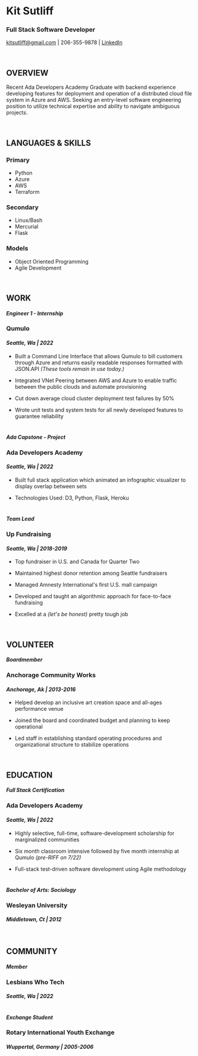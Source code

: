# **Kit Sutliff**

### **Full Stack Software Developer**

kitsutliff@gmail.com | 206-355-9878 | [LinkedIn](linkedin.com/in/kit-sutliff)

<br/>

## **OVERVIEW**

Recent Ada Developers Academy Graduate with backend experience developing features for deployment and operation of a distributed cloud file system in Azure and AWS. Seeking an entry-level software engineering position to utilize technical expertise and  ability to navigate ambiguous projects.

<br/>

## **LANGUAGES &  SKILLS**

### **Primary** 

<!--OL-->
* Python
* Azure
* AWS
* Terraform

### **Secondary** 

<!--OL-->
* Linux/Bash
* Mercurial
* Flask

### **Models** 

<!--OL-->
* Object Oriented Programming
* Agile Development

<br/>

## **WORK**

#### *Engineer 1 - Internship*

### **Qumulo** 
#### *Seattle, Wa | 2022*					

<!--OL-->
* Built a Command Line Interface that allows Qumulo to bill customers through Azure and returns easily readable responses formatted with JSON.API *(These tools remain in use today.)*

* Integrated VNet Peering between AWS and Azure to enable traffic between the public clouds and automate provisioning

* Cut down average cloud cluster deployment test failures by 50%

* Wrote unit tests and system tests for all newly developed features to guarantee reliability

#

#### *Ada Capstone - Project*

### **Ada Developers Academy**
#### *Seattle, Wa | 2022*

<!--OL-->
* Built full stack application which animated an infographic visualizer to display overlap between sets

* Technologies Used: D3, Python, Flask, Heroku

#

#### *Team Lead*

### **Up Fundraising**
#### *Seattle, Wa |  												   	     2018-2019*	

<!--OL-->
* Top fundraiser in U.S. and Canada for Quarter Two

* Maintained highest donor retention among Seattle fundraisers 

* Managed Amnesty International's first U.S. mall campaign

* Developed and taught an algorithmic approach for face-to-face fundraising

* Excelled at a *(let's be honest)* pretty tough job 

<br/>

## **VOLUNTEER**

#### *Boardmember*

### **Anchorage Community Works**

#### *Anchorage, Ak | 2013-2016*	

<!--OL-->
* Helped develop an inclusive art creation space and all-ages performance venue

* Joined the board  and coordinated budget and planning to keep operational

* Led staff in establishing standard operating procedures and organizational structure to stabilize operations

<br/>

## **EDUCATION**

#### *Full Stack Certification*

### **Ada Developers Academy**

#### *Seattle, Wa | 												      	2022*

<!--OL-->
* Highly selective, full-time, software-development scholarship for marginalized communities

* Six month classroom intensive followed by five month internship at Qumulo *(pre-RIFF on 7/22)*

* Full-stack test-driven software development using Agile methodology

#

#### *Bachelor of Arts:  Sociology*

### **Wesleyan University**

#### *Middletown, Ct | 2012*
<br/>

## **COMMUNITY**

#### *Member*

### **Lesbians Who Tech**

#### *Seattle, Wa | 2022*

#

#### *Exchange Student*											               	   

### **Rotary International Youth Exchange**

#### *Wuppertal, Germany | 2005-2006*